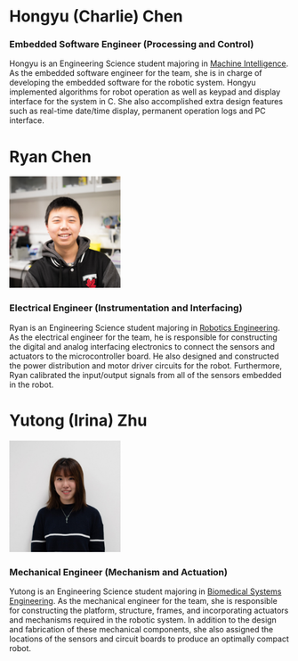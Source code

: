 # Hongyu (Charlie) Chen
### Embedded Software Engineer (Processing and Control)
Hongyu is an Engineering Science student majoring in [Machine Intelligence](https://engsci.utoronto.ca/explore_our_program/majors/machine-intelligence/). As the embedded software engineer for the team, she is in charge of developing the embedded software for the robotic system. Hongyu implemented algorithms for robot operation as well as keypad and display interface for the system in C. She also accomplished extra design features such as real-time date/time display, permanent operation logs and PC interface. 

# Ryan Chen

<img src="https://github.com/Ryan-Zeyuan-Chen/traffic-cone-deployment-robot/blob/master/Images/Team/Ryan_Square.jpg" width="200" height="200"/>

### Electrical Engineer (Instrumentation and Interfacing)
Ryan is an Engineering Science student majoring in [Robotics Engineering](https://engsci.utoronto.ca/explore_our_program/majors/roboticsengineeringoption/). As the electrical engineer for the team, he is responsible for constructing the digital and analog interfacing electronics to connect the sensors and actuators to the microcontroller board. He also designed and constructed the power distribution and motor driver circuits for the robot. Furthermore, Ryan calibrated the input/output signals from all of the sensors embedded in the robot. 

# Yutong (Irina) Zhu

<img src="https://github.com/Ryan-Zeyuan-Chen/traffic-cone-deployment-robot/blob/master/Images/Team/Yutong_Square.jpeg" width="200" height="200"/>

### Mechanical Engineer (Mechanism and Actuation)
Yutong is an Engineering Science student majoring in [Biomedical Systems Engineering](https://engsci.utoronto.ca/explore_our_program/majors/biomedical/). As the mechanical engineer for the team, she is responsible for constructing the platform, structure, frames, and incorporating actuators and mechanisms required in the robotic system. In addition to the design and fabrication of these mechanical components, she also assigned the locations of the sensors and circuit boards to produce an optimally compact robot. 
